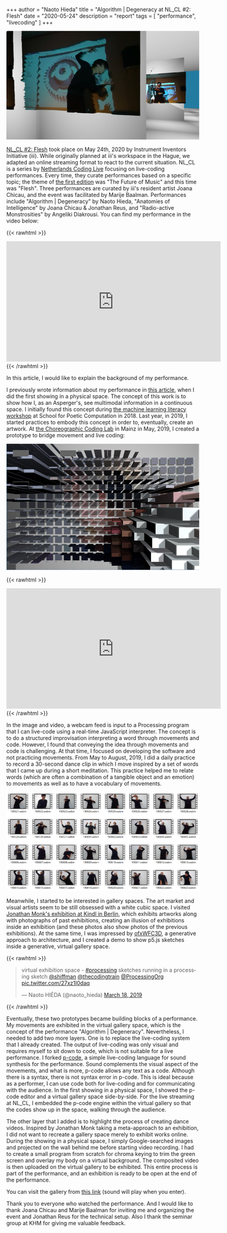 +++
author = "Naoto Hieda"
title = "Algorithm | Degeneracy at NL_CL #2: Flesh"
date = "2020-05-24"
description = "report"
tags = [ "performance", "livecoding" ]
+++

![](/images/2020-05-24-nl-cl-2-flesh.png)

[NL_CL #2: Flesh](https://instrumentinventors.org/event/nl_cl-2-flesh/) took place on May 24th, 2020 by  Instrument Inventors Initiative (iii). While originally planned at iii's workspace in the Hague, we adapted an online streaming format to react to the current situation. NL_CL is a series by [Netherlands Coding Live](https://netherlands-coding-live.github.io/) focusing on live-coding performances. Every time, they curate performances based on a specific topic; the theme of [the first edition](https://instrumentinventors.org/event/nl_cl-1-the-future-of-music/) was "The Future of Music" and this time was "Flesh". Three performances are curated by iii's resident artist Joana Chicau, and the event was facilitated by Marije Baalman. Performances include "Algorithm \| Degeneracy" by Naoto Hieda, "Anatomies of Intelligence" by Joana Chicau & Jonathan Reus, and "Radio-active Monstrosities" by Angeliki Diakrousi. You can find my performance in the video below:

{{< rawhtml >}}
<div class="youtube-container">
<iframe class="youtube-video" width="560" height="315" src="https://www.youtube.com/embed/oRstxKlEOIs?start=764" frameborder="0" allow="accelerometer; autoplay; encrypted-media; gyroscope; picture-in-picture" allowfullscreen></iframe>
</div>
{{< /rawhtml >}}

In this article, I would like to explain the background of my performance.

I previously wrote information about my performance in [this article](https://naotohieda.com/blog/khm-semester-1-en/), when I did the first showing in a physical space. The concept of this work is to show how I, as an Asperger's, see multimodal information in a continuous space. I initially found this concept during [the machine learning literacy workshop](https://medium.com/@naoto_hieda/machine-learning-literacy-workshop-at-sfpc-8f6c54388c12) at School for Poetic Computation in 2018. Last year, in 2019, I started practices to embody this concept in order to, eventually, create an artwork. At [the Choreographic Coding Lab](https://medium.com/@naoto_hieda/11th-choreographic-coding-lab-bf3e521d8894) in Mainz in May, 2019, I created a prototype to bridge movement and live coding:

![screenshot of a prototype](/images/2020-05-24-nl-cl-2-flesh-ccl.png)

{{< rawhtml >}}
<div class="youtube-container">
<iframe class="youtube-video" width="560" height="315" src="https://www.youtube.com/embed/dtABQ3CJD84" frameborder="0" allow="accelerometer; autoplay; encrypted-media; gyroscope; picture-in-picture" allowfullscreen></iframe>
</div>
{{< /rawhtml >}}

In the image and video, a webcam feed is input to a Processing program that I can live-code using a real-time JavaScript interpreter. The concept is to do a structured improvisation interpreting a word through movements and code. However, I found that conveying the idea through movements and code is challenging. At that time, I focused on developing the software and not practicing movements. From May to August, 2019, I did a daily practice to record a 30-second dance clip in which I move inspired by a set of words that I came up during a short meditation. This practice helped me to relate words (which are often a combination of a tangible object and an emotion) to movements as well as to have a vocabulary of movements.

![screenshot of daily movements](/images/2020-05-24-nl-cl-2-flesh-daily.png)

Meanwhile, I started to be interested in gallery spaces. The art market and visual artists seem to be still obsessed with a white cubic space. I visited [Jonathan Monk's exhibition at Kindl in Berlin](https://www.kindl-berlin.com/monk), which exhibits artworks along with photographs of past exhibitions, creating an illusion of exhibitions inside an exhibition (and these photos also show photos of the previous exhibitions). At the same time, I was impressed by [ofxWFC3D](http://action-io.com/works/ofxWFC3D.html), a generative approach to architecture, and I created a demo to show p5.js sketches inside a generative, virtual gallery space.

{{< rawhtml >}}
<blockquote class="twitter-tweet"><p lang="en" dir="ltr">virtual exhibition space - <a href="https://twitter.com/hashtag/processing?src=hash&amp;ref_src=twsrc%5Etfw">#processing</a> sketches running in a processing sketch <a href="https://twitter.com/shiffman?ref_src=twsrc%5Etfw">@shiffman</a> <a href="https://twitter.com/thecodingtrain?ref_src=twsrc%5Etfw">@thecodingtrain</a> <a href="https://twitter.com/ProcessingOrg?ref_src=twsrc%5Etfw">@ProcessingOrg</a> <a href="https://t.co/27xz1I0daq">pic.twitter.com/27xz1I0daq</a></p>&mdash; Naoto HIÉDA (@naoto_hieda) <a href="https://twitter.com/naoto_hieda/status/1107591191644786688?ref_src=twsrc%5Etfw">March 18, 2019</a></blockquote> <script async src="https://platform.twitter.com/widgets.js" charset="utf-8"></script>
{{< /rawhtml >}}

Eventually, these two prototypes became building blocks of a performance. My movements are exhibited in the virtual gallery space, which is the concept of the performance "Algorithm \| Degeneracy". Nevertheless, I needed to add two more layers. One is to replace the live-coding system that I already created. The output of live-coding was only visual and requires myself to sit down to code, which is not suitable for a live performance. I forked [p-code](https://github.com/p-code-magazine/p-code), a simple live-coding language for sound synthesis for the performance. Sound complements the visual aspect of the movements, and what is more, p-code allows any text as a code. Although there is a syntax, there is not syntax error in p-code. This is ideal because as a performer, I can use code both for live-coding and for communicating with the audience. In the first showing in a physical space, I showed the p-code editor and a virtual gallery space side-by-side. For the live streaming at NL_CL, I embedded the p-code engine within the virtual gallery so that the codes show up in the space, walking through the audience. 

The other layer that I added is to highlight the process of creating dance videos. Inspired by Jonathan Monk taking a meta-approach to an exhibition, I did not want to recreate a gallery space merely to exhibit works online. During the showing in a physical space, I simply Google-searched images and projected on the wall behind me before starting video recording. I had to create a small program from scratch for chroma keying to trim the green screen and overlay my body on a virtual background. The composited video is then uploaded on the virtual gallery to be exhibited. This entire process is part of the performance, and an exhibition is ready to be open at the end of the performance.

You can visit the gallery from [this link](https://virtual-exhibition-006.glitch.me/) (sound will play when you enter).

Thank you to everyone who watched the performance. And I would like to thank Joana Chicau and Marije Baalman for inviting me and organizing the event and Jonathan Reus for the technical setup. Also I thank the seminar group at KHM for giving me valuable feedback.
